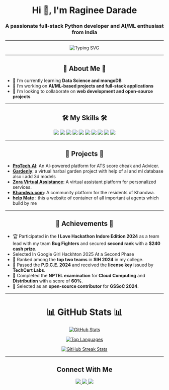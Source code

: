  <h1 align="center">Hi 👋, I'm Raginee Darade </h1>
<h3 align="center">A passionate full-stack  Python developer and AI/ML enthusiast from India</h3>

---

<p align="center">
  <img src="https://readme-typing-svg.herokuapp.com?font=Fira+Code&weight=500&size=22&pause=1000&color=FF5733&center=true&width=435&lines=Welcome+to+my+GitHub+Profile!;I+love+coding+and+creating+projects!" alt="Typing SVG"  />
</p>

---

<h2 align="center">🚀 About Me 🚀</h2>

- 🌱 I’m currently learning **Data Science and  mongoDB** 
- 🔭 I’m working on **AI/ML-based projects and full-stack applications**  
- 👯 I’m looking to collaborate on **web development and open-source projects**  
 

-------------------------------------------

<h2 align="center">🛠️ My Skills 🛠️</h2>

<p align="center">
  <img src="https://img.shields.io/badge/-Python-blue?logo=python&logoColor=white" />
  <img src="https://img.shields.io/badge/-Django-green?logo=django&logoColor=white" />
  <img src="https://img.shields.io/badge/-HTML-orange?logo=html5&logoColor=white" />
  <img src="https://img.shields.io/badge/-CSS-blue?logo=css3&logoColor=white" />
  <img src="https://img.shields.io/badge/-JavaScript-yellow?logo=javascript&logoColor=white" />
  <img src="https://img.shields.io/badge/-Bootstrap-purple?logo=bootstrap&logoColor=white" />
  <img src="https://img.shields.io/badge/-SQL-lightgrey?logo=postgresql&logoColor=white" />
  <img src="https://img.shields.io/badge/-AWS-orange?logo=amazonaws&logoColor=white" />
  <img src="https://img.shields.io/badge/-GCP-red?logo=googlecloud&logoColor=white" />
  <img src="https://img.shields.io/badge/-Azure-blue?logo=microsoftazure&logoColor=white" />
</p>

---------------------------------------------------

<h2 align="center">📂 Projects 📂</h2>

 - [**ProTech.AI**](https://github.com/ragineedarade/protech.ai): An AI-powered platform for ATS score cheak and Advicer.  
- [**Gardenly**](https://github.com/ragineedarade/gardenly): a virtual harbal garden project with help of al and ml database also i add 3d models 
- [**Zora Virtual Assistance**](https://github.com/ragineedarade/zora-virtual-assistance): A virtual assistant platform for personalized services.  
- [**Khandwa.com**](https://github.com/ragineedarade/khandwa): A community platform for the residents of Khandwa.
- [**help Mate**](https://github.com/ragineedarade/helpmate) : this a  website of container of all important ai agents  which build by me 


---------------------------------------------

<h2 align="center">🌟  Achievements  🌟</h2>

 - 🏆 Participated in the **I Love Hackathon Indore Edition 2024** as a team lead with my team **Bug Fighters** and secured 
       **second rank** with a **$240 cash prize**.
- Selected In Google Girl Hackhton 2025 At a Second Phase
- 🚀 Ranked among the **top two teams** in **SIH 2024** in my college.  
- 📜 Passed the **P.D.C.E. 2024** and received the **license key** issued by **TechCert Labs**.  
- 🏅 Completed the **NPTEL examination** for **Cloud Computing** and **Distribution** with a score of **60%**.  
- 🌱 Selected as an **open-source contributor** for **GSSoC 2024**.  
 

---------------------

<h1 align="center">📊 GitHub Stats 📊</h1>

<p align="center">
  <a href="https://github.com/anuraghazra/github-readme-stats">
    <img src="https://github-readme-stats.vercel.app/api?username=ragineedarade&show_icons=true&theme=radical&hide_border=true&count_private=true" alt="GitHub Stats" />
  </a>
</p>

<p align="center">
  <a href="https://github.com/anuraghazra/github-readme-stats">
    <img src="https://github-readme-stats.vercel.app/api/top-langs/?username=ragineedarade&layout=compact&theme=radical&hide_border=true" alt="Top Languages" />
  </a>
</p>

 <p align="center">
  <a href="https://git.io/streak-stats">
    <img src="https://github-readme-streak-stats.herokuapp.com/?user=ragineedarade&theme=radical&hide_border=true" alt="GitHub Streak Stats" />
  </a>
</p>


---

<h2 align="center"> Connect With Me </h2>

<p align="center">
  <a href="https://www.linkedin.com/in/ragineedarade/">
    <img src="https://img.shields.io/badge/-LinkedIn-blue?logo=linkedin&logoColor=white" />
  </a> 
    
  <a href="mailto:ragineedarade@gmail.com">
    <img src="https://img.shields.io/badge/-Email-red?logo=gmail&logoColor=white" />
  </a>
  <a href="https://github.com/ragineedarade">
    <img src="https://img.shields.io/badge/-GitHub-black?logo=github&logoColor=white" />
  </a>
</p>
